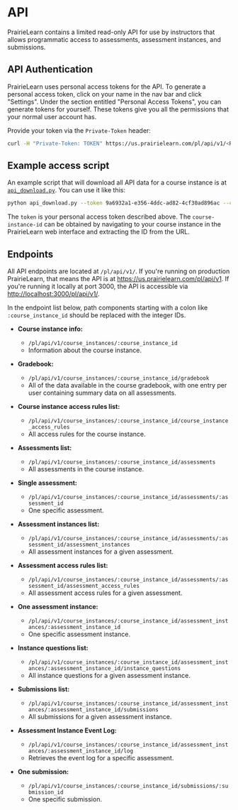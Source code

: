 # API

PrairieLearn contains a limited read-only API for use by instructors that
allows programmatic access to assessments, assessment instances, and
submissions.

## API Authentication

PrairieLearn uses personal access tokens for the API. To generate a personal
access token, click on your name in the nav bar and click "Settings". Under
the section entitled "Personal Access Tokens", you can generate tokens for
yourself. These tokens give you all the permissions that your normal user
account has.

Provide your token via the `Private-Token` header:

```sh
curl -H "Private-Token: TOKEN" https://us.prairielearn.com/pl/api/v1/<REST_OF_PATH>
```

## Example access script

An example script that will download all API data for a course instance is at [`api_download.py`](https://github.com/PrairieLearn/PrairieLearn/blob/master/contrib/api_download.py). You can use it like this:

```sh
python api_download.py --token 9a6932a1-e356-4ddc-ad82-4cf30ad896ac --course-instance-id 29832 --output-dir tam212fa18
```

The `token` is your personal access token described above. The `course-instance-id` can be obtained by navigating to your course instance in the PrairieLearn web interface and extracting the ID from the URL.

## Endpoints

All API endpoints are located at `/pl/api/v1/`. If you're running on
production PrairieLearn, that means the API is at
<https://us.prairielearn.com/pl/api/v1>. If you're running it locally
at port 3000, the API is accessible via <http://localhost:3000/pl/api/v1/>.

In the endpoint list below, path components starting with a colon like
`:course_instance_id` should be replaced with the integer IDs.

- **Course instance info:**
  - `/pl/api/v1/course_instances/:course_instance_id`
  - Information about the course instance.

- **Gradebook:**
  - `/pl/api/v1/course_instances/:course_instance_id/gradebook`
  - All of the data available in the course gradebook, with one entry per user containing summary data on all assessments.

- **Course instance access rules list:**
  - `/pl/api/v1/course_instances/:course_instance_id/course_instance_access_rules`
  - All access rules for the course instance.

- **Assessments list:**
  - `/pl/api/v1/course_instances/:course_instance_id/assessments`
  - All assessments in the course instance.

- **Single assessment:**
  - `/pl/api/v1/course_instances/:course_instance_id/assessments/:assessment_id`
  - One specific assessment.

- **Assessment instances list:**
  - `/pl/api/v1/course_instances/:course_instance_id/assessments/:assessment_id/assessment_instances`
  - All assessment instances for a given assessment.

- **Assessment access rules list:**
  - `/pl/api/v1/course_instances/:course_instance_id/assessments/:assessment_id/assessment_access_rules`
  - All assessment access rules for a given assessment.

- **One assessment instance:**
  - `/pl/api/v1/course_instances/:course_instance_id/assessment_instances/:assessment_instance_id`
  - One specific assessment instance.

- **Instance questions list:**
  - `/pl/api/v1/course_instances/:course_instance_id/assessment_instances/:assessment_instance_id/instance_questions`
  - All instance questions for a given assessment instance.

- **Submissions list:**
  - `/pl/api/v1/course_instances/:course_instance_id/assessment_instances/:assessment_instance_id/submissions`
  - All submissions for a given assessment instance.

- **Assessment Instance Event Log:**
  - `/pl/api/v1/course_instances/:course_instance_id/assessment_instances/:assessment_instance_id/log`
  - Retrieves the event log for a specific assessment.

- **One submission:**
  - `/pl/api/v1/course_instances/:course_instance_id/submissions/:submission_id`
  - One specific submission.
